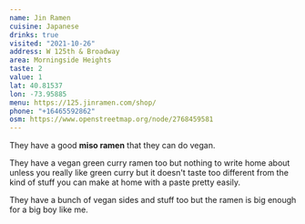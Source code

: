 ```yaml
---
name: Jin Ramen
cuisine: Japanese
drinks: true
visited: "2021-10-26"
address: W 125th & Broadway
area: Morningside Heights
taste: 2
value: 1
lat: 40.81537
lon: -73.95885
menu: https://125.jinramen.com/shop/
phone: "+16465592862"
osm: https://www.openstreetmap.org/node/2768459581
---
```


They have a good **miso ramen** that they can do vegan.

They have a vegan green curry ramen too but nothing to write home about unless you really like green curry but it doesn't taste too different from the kind of stuff you can make at home with a paste pretty easily.

They have a bunch of vegan sides and stuff too but the ramen is big enough for a big boy like me.
